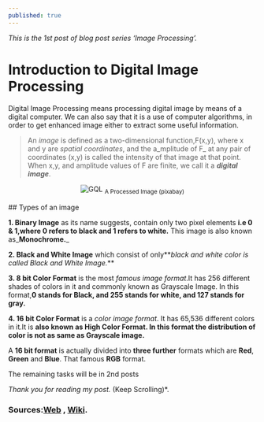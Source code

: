 ```yaml
---
published: true
---
```

_This is the 1st post of blog post series ‘Image Processing’._

# Introduction to Digital Image Processing

Digital Image Processing means processing digital image by means of a digital computer. We can also say that it is a use of computer algorithms, in order to get enhanced image either to extract some useful information.

> An _image_ is defined as a two-dimensional function,F(x,y), where x and y are _spatial coordinates_, and the a_mplitude of F_ at any pair of coordinates (x,y) is called the intensity of that image at that point. When x,y, and amplitude values of F are finite, we call it a **_digital image_**.

<center>
<img src="{{site.baseurl}}/assets/images/image.jpg" alt="GQL">
<sub>A Processed Image (pixabay)</sub>
</center>

<br> 
## Types of an image

**1. Binary Image** as its name suggests, contain only two pixel elements **i.e 0 & 1,where 0 refers to black and 1 refers to white.** This image is also known as_**Monochrome.**_

**2. Black and White Image** which consist of only**_black and white color is called Black and White Image._**

**3. 8 bit Color Format** is the most _famous image format_.It has 256 different shades of colors in it and commonly known as Grayscale Image. In this format,**0 stands for Black, and 255 stands for white, and 127 stands for gray.**

**4. 16 bit Color Format** is a _color image format_. It has 65,536 different colors in it.It is **also known as High Color Format. In this format the distribution of color is not as same as Grayscale image.**

A **16 bit format** is actually divided into **three further** formats which are **Red**, **Green** and **Blue**. That famous **RGB** format.

The remaining tasks will be in 2nd posts

_Thank you for reading my post._ (Keep Scrolling)*.


### Sources:[Web](https://www.sciencedirect.com/topics/neuroscience/image-processing) , [Wiki](https://en.wikipedia.org/wiki/Digital_image_processing).
